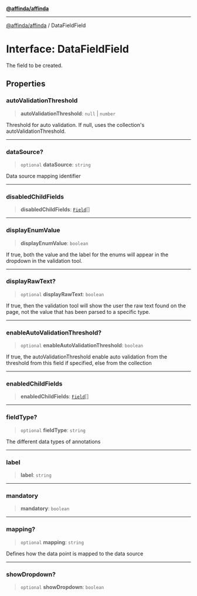 [**@affinda/affinda**](../README.md)

***

[@affinda/affinda](../globals.md) / DataFieldField

# Interface: DataFieldField

The field to be created.

## Properties

### autoValidationThreshold

> **autoValidationThreshold**: `null` \| `number`

Threshold for auto validation. If null, uses the collection's autoValidationThreshold.

***

### dataSource?

> `optional` **dataSource**: `string`

Data source mapping identifier

***

### disabledChildFields

> **disabledChildFields**: [`Field`](Field.md)[]

***

### displayEnumValue

> **displayEnumValue**: `boolean`

If true, both the value and the label for the enums will appear in the dropdown in the validation tool.

***

### displayRawText?

> `optional` **displayRawText**: `boolean`

If true, then the validation tool will show the user the raw text found on the page, not the value that has been parsed to a specific type.

***

### enableAutoValidationThreshold?

> `optional` **enableAutoValidationThreshold**: `boolean`

If true, the autoValidationThreshold enable auto validation from the threshold from this field if specified, else from the collection

***

### enabledChildFields

> **enabledChildFields**: [`Field`](Field.md)[]

***

### fieldType?

> `optional` **fieldType**: `string`

The different data types of annotations

***

### label

> **label**: `string`

***

### mandatory

> **mandatory**: `boolean`

***

### mapping?

> `optional` **mapping**: `string`

Defines how the data point is mapped to the data source

***

### showDropdown?

> `optional` **showDropdown**: `boolean`
